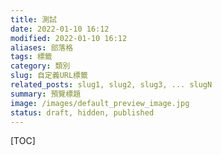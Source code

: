 ```yaml
---
title: 測試
date: 2022-01-10 16:12
modified: 2022-01-10 16:12
aliases: 部落格 
tags: 標籤
category: 類別
slug: 自定義URL標籤
related_posts: slug1, slug2, slug3, ... slugN
summary: 預覽標題
image: /images/default_preview_image.jpg
status: draft, hidden, published
---
```


[TOC]




